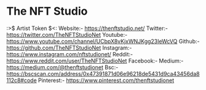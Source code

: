 # The NFT Studio #
:>$ Artist Token $<:
Website:-
https://thenftstudio.net/
Twitter:-
https://twitter.com/TheNFTStudioNet
Youtube:-
https://www.youtube.com/channel/UCbpX8vKjxWNJKgg23IeWcVQ
Github:-
https://github.com/TheNFTStudioNet
Instagram:-
https://www.instagram.com/nftstudionet/
Reddit:- 
https://www.reddit.com/user/TheNFTStudioNet
Facebook:-
Medium:-
https://medium.com/@thenftstudionet
Bsc:-
https://bscscan.com/address/0x47391871d06e96218de5431d9ca43456da8112c8#code
Pinterest:-
https://www.pinterest.com/thenftstudionet
